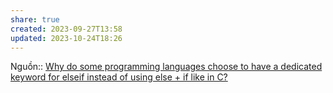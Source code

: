```yaml
---
share: true
created: 2023-09-27T13:58
updated: 2023-10-24T18:26
---
```

Nguồn:: [Why do some programming languages choose to have a dedicated keyword for elseif instead of using else + if like in C?](https://langdev.stackexchange.com/q/9/223)